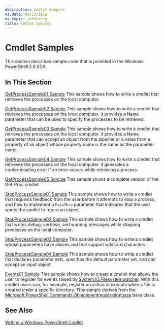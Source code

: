 ```yaml
---
description: Cmdlet Samples
ms.date: 09/13/2016
ms.topic: reference
title: Cmdlet Samples
---
```

# Cmdlet Samples

This section describes sample code that is provided in the Windows PowerShell 2.0 SDK.

## In This Section

[GetProcessSample01 Sample](./getprocesssample01-sample.md) This sample shows how to write a cmdlet
that retrieves the processes on the local computer.

[GetProcessSample02 Sample](./getprocesssample02-sample.md) This sample shows how to write a cmdlet
that retrieves the processes on the local computer. It provides a Name parameter that can be used to
specify the processes to be retrieved.

[GetProcessSample03 Sample](./getprocesssample03-sample.md) This sample shows how to write a cmdlet
that retrieves the processes on the local computer. It provides a Name parameter that can accept an
object from the pipeline or a value from a property of an object whose property name is the same as
the parameter name.

[GetProcessSample04 Sample](./getprocesssample04-sample.md) This sample shows how to write a cmdlet
that retrieves the processes on the local computer. It generates a nonterminating error if an error
occurs while retrieving a process.

[GetProcessSample05 Sample](./getprocesssample05-sample.md) This sample shows a complete version of
the Get-Proc cmdlet.

[StopProcessSample01 Sample](./stopprocesssample01-sample.md) This sample shows how to write a
cmdlet that requests feedback from the user before it attempts to stop a process, and how to
implement a `PassThru` parameter that indicates that the user wants the cmdlet to return an object.

[StopProcessSample02 Sample](./stopprocesssample02-sample.md) This sample shows how to write a
cmdlet that writes debug, verbose, and warning messages while stopping processes on the local
computer.

[StopProcessSample03 Sample](./stopprocesssample03-sample.md) This sample shows how to write a
cmdlet whose parameters have aliases and that support wildcard characters.

[StopProcessSample04 Sample](./stopprocesssample04-sample.md) This sample shows how to write a
cmdlet that declares parameter sets, specifies the default parameter set, and can accept an input
object.

[Events01 Sample](./events01-sample.md) This sample shows how to create a cmdlet that allows the
user to register for events raised by
[System.IO.Filesystemwatcher](/dotnet/api/System.IO.FileSystemWatcher). With this cmdlet users can,
for example, register an action to execute when a file is created under a specific directory. This
sample derives from the
[Microsoft.PowerShell.Commands.Objecteventregistrationbase](/dotnet/api/Microsoft.PowerShell.Commands.ObjectEventRegistrationBase)
base class.

## See Also

[Writing a Windows PowerShell Cmdlet](./writing-a-windows-powershell-cmdlet.md)
